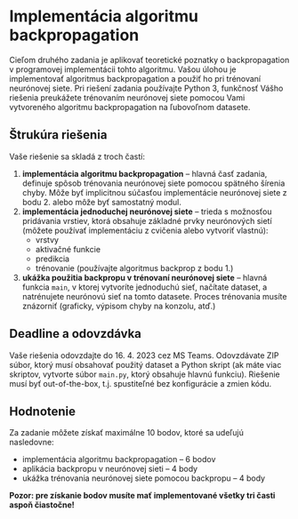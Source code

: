 # Implementácia algoritmu backpropagation

Cieľom druhého zadania je aplikovať teoretické poznatky o backpropagation v programovej implementácii tohto algoritmu. Vašou úlohou je implementovať algoritmus backpropagation a použiť ho pri trénovaní neurónovej siete. Pri riešení zadania používajte Python 3, funkčnosť Vášho riešenia preukážete trénovaním neurónovej siete pomocou Vami vytvoreného algoritmu backpropagation na ľubovoľnom datasete.

## Štrukúra riešenia
Vaše riešenie sa skladá z troch častí:

1. **implementácia algoritmu backpropagation** – hlavná časť zadania, definuje spôsob trénovania neurónovej siete pomocou spätného šírenia chyby. Môže byť implicitnou súčasťou implementácie neurónovej siete z bodu 2. alebo môže byť samostatný modul.
2. **implementácia jednoduchej neurónovej siete** – trieda s možnosťou pridávania vrstiev, ktorá obsahuje základné prvky neurónových sietí (môžete používať implementáciu z cvičenia alebo vytvoriť vlastnú):
    * vrstvy
    * aktivačné funkcie
    * predikcia
    * trénovanie (používajte algoritmus backprop z bodu 1.)
3. **ukážka použitia backpropu v trénovaní neurónovej siete** – hlavná funkcia `main`, v ktorej vytvoríte jednoduchú sieť, načítate dataset, a natrénujete neurónovú sieť na tomto datasete. Proces trénovania musíte znázorniť (graficky, výpisom chyby na konzolu, atď.)

## Deadline a odovzdávka
Vaše riešenia odovzdajte do 16. 4. 2023 cez MS Teams. Odovzdávate ZIP súbor, ktorý musí obsahovať použitý dataset a Python skript (ak máte viac skriptov, vytvorte súbor `main.py`, ktorý obsahuje hlavnú funkciu). Riešenie musí byť out-of-the-box, t.j. spustiteľné bez konfigurácie a zmien kódu.

## Hodnotenie
Za zadanie môžete získať maximálne 10 bodov, ktoré sa udeľujú nasledovne:

* implementácia algoritmu backpropagation – 6 bodov
* aplikácia backpropu v neurónovej sieti – 4 body
* ukážka trénovania neurónovej siete pomocou backpropu – 4 body

**Pozor: pre získanie bodov musíte mať implementované všetky tri časti aspoň čiastočne!**
